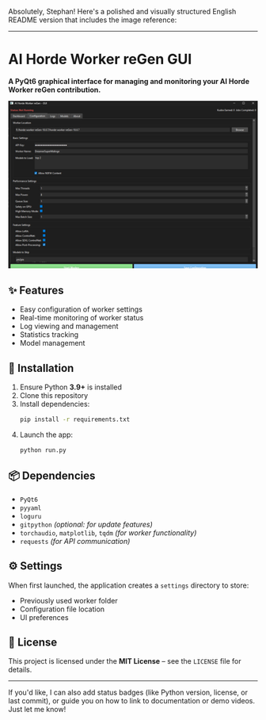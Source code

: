 Absolutely, Stephan! Here's a polished and visually structured English README version that includes the image reference:

---

# AI Horde Worker reGen GUI

**A PyQt6 graphical interface for managing and monitoring your AI Horde Worker reGen contribution.**

![Screenshot of the GUI](./Screenshot_2025-04-19_233243.png)

## ✨ Features

- Easy configuration of worker settings  
- Real-time monitoring of worker status  
- Log viewing and management  
- Statistics tracking  
- Model management  

## 🚀 Installation

1. Ensure Python **3.9+** is installed  
2. Clone this repository  
3. Install dependencies:  
   ```bash
   pip install -r requirements.txt
   ```
4. Launch the app:  
   ```bash
   python run.py
   ```

## 📦 Dependencies

- `PyQt6`  
- `pyyaml`  
- `loguru`  
- `gitpython` *(optional: for update features)*  
- `torchaudio`, `matplotlib`, `tqdm` *(for worker functionality)*  
- `requests` *(for API communication)*  

## ⚙️ Settings

When first launched, the application creates a `settings` directory to store:

- Previously used worker folder  
- Configuration file location  
- UI preferences  

## 📄 License

This project is licensed under the **MIT License** – see the `LICENSE` file for details.

---

If you'd like, I can also add status badges (like Python version, license, or last commit), or guide you on how to link to documentation or demo videos. Just let me know!
